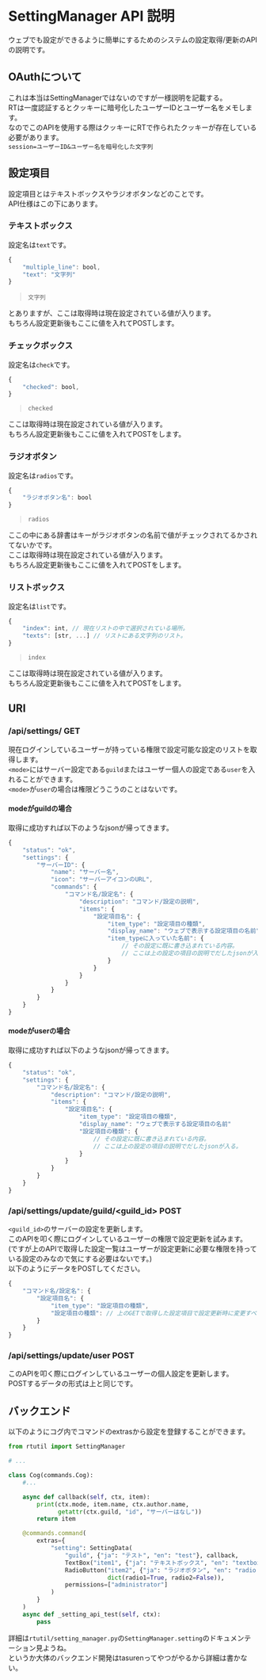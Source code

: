 # SettingManager API 説明
ウェブでも設定ができるように簡単にするためのシステムの設定取得/更新のAPIの説明です。

## OAuthについて
これは本当はSettingManagerではないのですが一様説明を記載する。  
RTは一度認証するとクッキーに暗号化したユーザーIDとユーザー名をメモします。  
なのでこのAPIを使用する際はクッキーにRTで作られたクッキーが存在している必要があります。  
`session=ユーザーID&ユーザー名を暗号化した文字列`

## 設定項目
設定項目とはテキストボックスやラジオボタンなどのことです。  
API仕様はこの下にあります。
### テキストボックス
設定名は`text`です。
```js
{
    "multiple_line": bool,
    "text": "文字列"
}
```
> `文字列`

とありますが、ここは取得時は現在設定されている値が入ります。  
もちろん設定更新後もここに値を入れてPOSTします。
### チェックボックス
設定名は`check`です。
```js
{
    "checked": bool,
}
```
> `checked`

ここは取得時は現在設定されている値が入ります。  
もちろん設定更新後もここに値を入れてPOSTをします。
### ラジオボタン
設定名は`radios`です。
```js
{
    "ラジオボタン名": bool
}
```
> `radios`

ここの中にある辞書はキーがラジオボタンの名前で値がチェックされてるかされてないかです。  
ここは取得時は現在設定されている値が入ります。  
もちろん設定更新後もここに値を入れてPOSTをします。
### リストボックス
設定名は`list`です。
```js
{
    "index": int, // 現在リストの中で選択されている場所。
    "texts": [str, ...] // リストにある文字列のリスト。
}
```
> `index`

ここは取得時は現在設定されている値が入ります。  
もちろん設定更新後もここに値を入れてPOSTをします。

## URI
### /api/settings/<mode> GET
現在ログインしているユーザーが持っている権限で設定可能な設定のリストを取得します。  
`<mode>`にはサーバー設定である`guild`またはユーザー個人の設定である`user`を入れることができます。  
`<mode>`が`user`の場合は権限どうこうのことはないです。
#### modeがguildの場合
取得に成功すれば以下のようなjsonが帰ってきます。
```js
{
    "status": "ok",
    "settings": {
        "サーバーID": {
            "name": "サーバー名",
            "icon": "サーバーアイコンのURL",
            "commands": {
                "コマンド名/設定名": {
                    "description": "コマンド/設定の説明",
                    "items": {
                        "設定項目名": {
                            "item_type": "設定項目の種類",
                            "display_name": "ウェブで表示する設定項目の名前"
                            "item_typeに入っていた名前": {
			                    // その設定に既に書き込まれている内容。
				                // ここは上の設定の項目の説明でだしたjsonが入る。
	            		    }
                        }
                    }
                }
            }
        }
    }
}
```
#### modeがuserの場合
取得に成功すれば以下のようなjsonが帰ってきます。
```js
{
    "status": "ok",
    "settings": {
        "コマンド名/設定名": {
    	    "description": "コマンド/設定の説明",
    	    "items": {
    	        "設定項目名": {
    		        "item_type": "設定項目の種類",
    		        "display_name": "ウェブで表示する設定項目の名前"
    		        "設定項目の種類": {
    		            // その設定に既に書き込まれている内容。
        		        // ここは上の設定の項目の説明でだしたjsonが入る。
                    }
    	 	    }
    	    }
	    }
    }
}
```

### /api/settings/update/guild/<guild_id> POST
`<guild_id>`のサーバーの設定を更新します。  
このAPIを叩く際にログインしているユーザーの権限で設定更新を試みます。  
(ですが上のAPIで取得した設定一覧はユーザーが設定更新に必要な権限を持っている設定のみなので気にする必要はないです。)  
以下のようにデータをPOSTしてください。
```js
{
    "コマンド名/設定名": {
        "設定項目名": {
    	    "item_type": "設定項目の種類",
	        "設定項目の種類": // 上のGETで取得した設定項目で設定更新時に変更すべき場所を変更した後の辞書をここに入れればいい。
	    }
    }
}
```
### /api/settings/update/user POST
このAPIを叩く際にログインしているユーザーの個人設定を更新します。  
POSTするデータの形式は上と同じです。

## バックエンド
以下のようにコグ内でコマンドのextrasから設定を登録することができます。
```python
from rtutil import SettingManager

# ...

class Cog(commands.Cog):
    #...

    async def callback(self, ctx, item):
        print(ctx.mode, item.name, ctx.author.name,
              getattr(ctx.guild, "id", "サーバーはなし"))
        return item

    @commands.command(
        extras={
            "setting": SettingData(
                "guild", {"ja": "テスト", "en": "test"}, callback,
                TextBox("item1", {"ja": "テキストボックス", "en": "textbox"}, "デフォルト"),
                RadioButton("item2", {"ja": "ラジオボタン", "en": "radio button"},
                            dict(radio1=True, radio2=False)),
                permissions=["administrator"]
            )
        }
    )
    async def _setting_api_test(self, ctx):
        pass
```

詳細は`rtutil/setting_manager.py`の`SettingManager.setting`のドキュメンテーション見ようね。  
というか大体のバックエンド開発はtasurenってやつがやるから詳細は書かない。